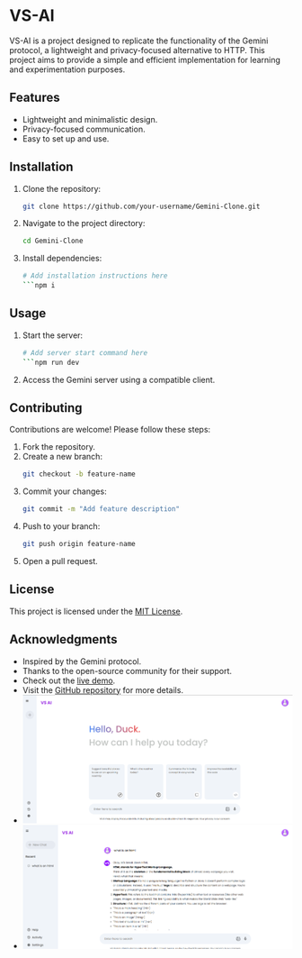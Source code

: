 # VS-AI
VS-AI is a project designed to replicate the functionality of the Gemini protocol, a lightweight and privacy-focused alternative to HTTP. This project aims to provide a simple and efficient implementation for learning and experimentation purposes.

## Features

- Lightweight and minimalistic design.
- Privacy-focused communication.
- Easy to set up and use.

## Installation

1. Clone the repository:
    ```bash
    git clone https://github.com/your-username/Gemini-Clone.git
    ```
2. Navigate to the project directory:
    ```bash
    cd Gemini-Clone
    ```
3. Install dependencies:
    ```bash
    # Add installation instructions here
    ```npm i

## Usage

1. Start the server:
    ```bash
    # Add server start command here
    ```npm run dev
2. Access the Gemini server using a compatible client.

## Contributing

Contributions are welcome! Please follow these steps:

1. Fork the repository.
2. Create a new branch:
    ```bash
    git checkout -b feature-name
    ```
3. Commit your changes:
    ```bash
    git commit -m "Add feature description"
    ```
4. Push to your branch:
    ```bash
    git push origin feature-name
    ```
5. Open a pull request.

## License

This project is licensed under the [MIT License](LICENSE).

## Acknowledgments

- Inspired by the Gemini protocol.
- Thanks to the open-source community for their support.
- Check out the [live demo](https://vs-ai.netlify.app).
- Visit the [GitHub repository](https://github.com/vivek3931/VS-AI) for more details.
- ![Project Screenshot](src\assets\home.png)
- ![Project Screenshot](src\assets\chat.png)

